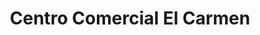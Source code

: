 ---
title: "Centro Comercial El Carmen"
url: /el-carmen/centro-comercial-el-carmen/
shop: Einkaufszentrum
---